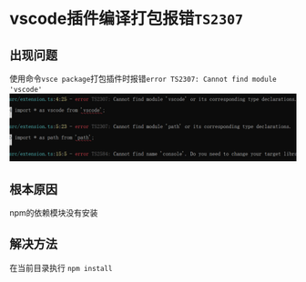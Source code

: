 # vscode插件编译打包报错`TS2307`

## <i class="fa fa-question-circle"></i> 出现问题
使用命令`vsce package`打包插件时报错`error TS2307: Cannot find module 'vscode'`
![](assets/003/001/0002-1610349614389.png)

## <i class="fa fa-bullseye"></i> 根本原因
npm的依赖模块没有安装

## <i class="fa fa-check-circle"></i> 解决方法
在当前目录执行 `npm install`